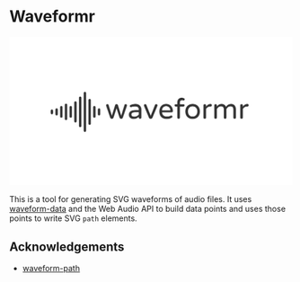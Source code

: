 # Waveformr

![Waveformr logo](./apps/web/public/og.png)

This is a tool for generating SVG waveforms of audio files.
It uses [waveform-data](https://github.com/bbc/waveform-data.js) and the Web Audio API to build data points and
uses those points to write SVG `path` elements.

## Acknowledgements

- [waveform-path](https://github.com/jerosoler/waveform-path)
